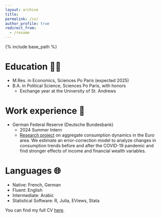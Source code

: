 ```yaml
---
layout: archive
title:
permalink: /cv/
author_profile: true
redirect_from:
  - /resume
---
```


{% include base_path %}

Education 👨‍🎓
======
* M.Res. in Economics, Sciences Po Paris (expected 2025)
* B.A. in Political Science, Sciences Po Paris, with honors
    * Exchange year at the University of St. Andrews

Work experience 💼
======
* German Federal Reserve (Deutsche Bundesbank)
  * 2024 Summer Intern
  * [Research project](https://lionelchambon.github.io/files/Chambon_BundesbankProject_EN.pdf) on aggregate consumption dynamics in the Euro area. We estimate an error-correction model to analyze changes in consumption trends before and after the COVID-19 pandemic and find stronger effects of income and financial wealth variables.
  
Languages 🌐
======
* Native: French, German
* Fluent: English
* Intermediate: Arabic
* Statistical Software: R, Julia, EViews, Stata


You can find my full CV [here](https://lionelchambon.github.io/vitae/cv.pdf).
